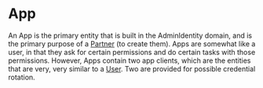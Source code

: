 # App

An App is the primary entity that is built in the AdminIdentity domain, and is the primary purpose of a [Partner](Partner) (to create them). Apps are somewhat like a user, in that they ask for certain permissions and do certain tasks with those permissions. However, Apps contain two app clients, which are the entities that are very, very similar to a [User](User). Two are provided for possible credential rotation.
